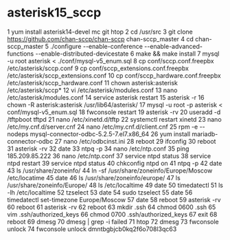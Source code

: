 # asterisk15_sccp

 1  yum install asterisk14-devel mc git htop
    2  cd /usr/src
    3  git clone https://github.com/chan-sccp/chan-sccp chan-sccp_master
    4  cd chan-sccp_master
    5  ./configure --enable-conference --enable-advanced-functions --enable-distributed-devicestate
    6  make && make install
    7  mysql -u root asterisk < ./conf/mysql-v5_enum.sql
    8  cp conf/sccp.conf.freepbx /etc/asterisk/sccp.conf
    9  cp conf/sccp_extensions.conf.freepbx /etc/asterisk/sccp_extensions.conf
   10  cp conf/sccp_hardware.conf.freepbx /etc/asterisk/sccp_hardware.conf
   11  chown asterisk:asterisk /etc/asterisk/sccp*
   12  vi  /etc/asterisk/modules.conf
   13  nano  /etc/asterisk/modules.conf
   14  service asterisk restart
   15  asterisk -r
   16  chown -R asterisk:asterisk /usr/lib64/asterisk/
   17  mysql -u root -p  asterisk < conf/mysql-v5_enum.sql
   18  fwconsole restart
   19  asterisk -rv
   20  useradd -d /tftpboot tftpd
   21  nano /etc/xinetd.d/tftp
   22  systemctl restart xinetd
   23  nano /etc/my.cnf.d/server.cnf
   24  nano /etc/my.cnf.d/client.cnf
   25  rpm -e --nodeps mysql-connector-odbc-5.2.5-7.el7.x86_64
   26  yum install mariadb-connector-odbc
   27  nano /etc/odbcinst.ini
   28  reboot
   29  ifconfig
   30  reboot
   31  asterisk -rv
   32  date
   33  ntpq -p
   34  nano /etc/ntp.conf
   35  ping  185.209.85.222
   36  nano /etc/ntp.conf
   37  service ntpd status
   38  service ntpd restart
   39  service ntpd status
   40  chkconfig ntpd on
   41  ntpq -p
   42  date
   43   ls /usr/share/zoneinfo/
   44  ln -sf /usr/share/zoneinfo/Europe/Moscow /etc/locatime
   45  date
   46   ls /usr/share/zoneinfo/europe/
   47   ls /usr/share/zoneinfo/Europe/
   48  ls /etc/localtime
   49  date
   50  timedatectl
   51  ls -lh /etc/localtime
   52  tzselect
   53  date
   54  sudo tzselect
   55  date
   56  timedatectl set-timezone Europe/Moscow
   57  date
   58  reboot
   59  asterisk -rv
   60  reboot
   61  asterisk -rv
   62  reboot
   63  mkdir .ssh
   64  chmod 0600 .ssh
   65  vim .ssh/authorized_keys
   66  chmod 0700 .ssh/authorized_keys 
   67  exit
   68  reboot
   69  dmesg
   70  dmesg | grep -i failed
   71  htop
   72  dmesg
   73  fwconsole unlock 
   74  fwconsole unlock dmntbgbjcb0kq2f6o708l3qc63 
